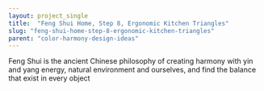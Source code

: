 ```yaml
---
layout: project_single
title:  "Feng Shui Home, Step 8, Ergonomic Kitchen Triangles"
slug: "feng-shui-home-step-8-ergonomic-kitchen-triangles"
parent: "color-harmony-design-ideas"
---
```

Feng Shui is the ancient Chinese philosophy of creating harmony with yin and yang energy, natural environment and ourselves, and find the balance that exist in every object